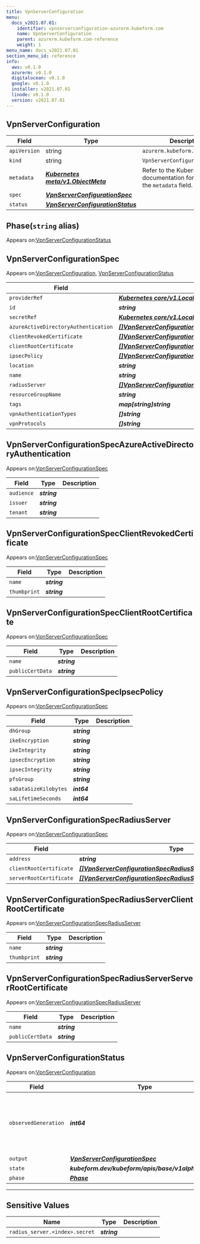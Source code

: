 ```yaml
---
title: VpnServerConfiguration
menu:
  docs_v2021.07.01:
    identifier: vpnserverconfiguration-azurerm.kubeform.com
    name: VpnServerConfiguration
    parent: azurerm.kubeform.com-reference
    weight: 1
menu_name: docs_v2021.07.01
section_menu_id: reference
info:
  aws: v0.1.0
  azurerm: v0.1.0
  digitalocean: v0.1.0
  google: v0.1.0
  installer: v2021.07.01
  linode: v0.1.0
  version: v2021.07.01
---
```


## VpnServerConfiguration
| Field | Type | Description |
| ------ | ----- | ----------- |
| `apiVersion` | string | `azurerm.kubeform.com/v1alpha1` |
|    `kind` | string | `VpnServerConfiguration` |
| `metadata` | ***[Kubernetes meta/v1.ObjectMeta](https://v1-18.docs.kubernetes.io/docs/reference/generated/kubernetes-api/v1.18/#objectmeta-v1-meta)***|Refer to the Kubernetes API documentation for the fields of the `metadata` field.|
| `spec` | ***[VpnServerConfigurationSpec](#vpnserverconfigurationspec)***||
| `status` | ***[VpnServerConfigurationStatus](#vpnserverconfigurationstatus)***||
## Phase(`string` alias)

Appears on:[VpnServerConfigurationStatus](#vpnserverconfigurationstatus)

## VpnServerConfigurationSpec

Appears on:[VpnServerConfiguration](#vpnserverconfiguration), [VpnServerConfigurationStatus](#vpnserverconfigurationstatus)

| Field | Type | Description |
| ------ | ----- | ----------- |
| `providerRef` | ***[Kubernetes core/v1.LocalObjectReference](https://v1-18.docs.kubernetes.io/docs/reference/generated/kubernetes-api/v1.18/#localobjectreference-v1-core)***||
| `id` | ***string***||
| `secretRef` | ***[Kubernetes core/v1.LocalObjectReference](https://v1-18.docs.kubernetes.io/docs/reference/generated/kubernetes-api/v1.18/#localobjectreference-v1-core)***||
| `azureActiveDirectoryAuthentication` | ***[[]VpnServerConfigurationSpecAzureActiveDirectoryAuthentication](#vpnserverconfigurationspecazureactivedirectoryauthentication)***| ***(Optional)*** |
| `clientRevokedCertificate` | ***[[]VpnServerConfigurationSpecClientRevokedCertificate](#vpnserverconfigurationspecclientrevokedcertificate)***| ***(Optional)*** |
| `clientRootCertificate` | ***[[]VpnServerConfigurationSpecClientRootCertificate](#vpnserverconfigurationspecclientrootcertificate)***| ***(Optional)*** |
| `ipsecPolicy` | ***[[]VpnServerConfigurationSpecIpsecPolicy](#vpnserverconfigurationspecipsecpolicy)***| ***(Optional)*** |
| `location` | ***string***||
| `name` | ***string***||
| `radiusServer` | ***[[]VpnServerConfigurationSpecRadiusServer](#vpnserverconfigurationspecradiusserver)***| ***(Optional)*** |
| `resourceGroupName` | ***string***||
| `tags` | ***map[string]string***| ***(Optional)*** |
| `vpnAuthenticationTypes` | ***[]string***||
| `vpnProtocols` | ***[]string***| ***(Optional)*** |
## VpnServerConfigurationSpecAzureActiveDirectoryAuthentication

Appears on:[VpnServerConfigurationSpec](#vpnserverconfigurationspec)

| Field | Type | Description |
| ------ | ----- | ----------- |
| `audience` | ***string***||
| `issuer` | ***string***||
| `tenant` | ***string***||
## VpnServerConfigurationSpecClientRevokedCertificate

Appears on:[VpnServerConfigurationSpec](#vpnserverconfigurationspec)

| Field | Type | Description |
| ------ | ----- | ----------- |
| `name` | ***string***||
| `thumbprint` | ***string***||
## VpnServerConfigurationSpecClientRootCertificate

Appears on:[VpnServerConfigurationSpec](#vpnserverconfigurationspec)

| Field | Type | Description |
| ------ | ----- | ----------- |
| `name` | ***string***||
| `publicCertData` | ***string***||
## VpnServerConfigurationSpecIpsecPolicy

Appears on:[VpnServerConfigurationSpec](#vpnserverconfigurationspec)

| Field | Type | Description |
| ------ | ----- | ----------- |
| `dhGroup` | ***string***||
| `ikeEncryption` | ***string***||
| `ikeIntegrity` | ***string***||
| `ipsecEncryption` | ***string***||
| `ipsecIntegrity` | ***string***||
| `pfsGroup` | ***string***||
| `saDataSizeKilobytes` | ***int64***||
| `saLifetimeSeconds` | ***int64***||
## VpnServerConfigurationSpecRadiusServer

Appears on:[VpnServerConfigurationSpec](#vpnserverconfigurationspec)

| Field | Type | Description |
| ------ | ----- | ----------- |
| `address` | ***string***||
| `clientRootCertificate` | ***[[]VpnServerConfigurationSpecRadiusServerClientRootCertificate](#vpnserverconfigurationspecradiusserverclientrootcertificate)***| ***(Optional)*** |
| `serverRootCertificate` | ***[[]VpnServerConfigurationSpecRadiusServerServerRootCertificate](#vpnserverconfigurationspecradiusserverserverrootcertificate)***||
## VpnServerConfigurationSpecRadiusServerClientRootCertificate

Appears on:[VpnServerConfigurationSpecRadiusServer](#vpnserverconfigurationspecradiusserver)

| Field | Type | Description |
| ------ | ----- | ----------- |
| `name` | ***string***||
| `thumbprint` | ***string***||
## VpnServerConfigurationSpecRadiusServerServerRootCertificate

Appears on:[VpnServerConfigurationSpecRadiusServer](#vpnserverconfigurationspecradiusserver)

| Field | Type | Description |
| ------ | ----- | ----------- |
| `name` | ***string***||
| `publicCertData` | ***string***||
## VpnServerConfigurationStatus

Appears on:[VpnServerConfiguration](#vpnserverconfiguration)

| Field | Type | Description |
| ------ | ----- | ----------- |
| `observedGeneration` | ***int64***| ***(Optional)*** Resource generation, which is updated on mutation by the API Server.|
| `output` | ***[VpnServerConfigurationSpec](#vpnserverconfigurationspec)***| ***(Optional)*** |
| `state` | ***kubeform.dev/kubeform/apis/base/v1alpha1.State***| ***(Optional)*** |
| `phase` | ***[Phase](#phase)***| ***(Optional)*** |
---
## Sensitive Values
| Name | Type | Description |
|------|------|-------------|
| `radius_server.<index>.secret` | ***string*** ||
